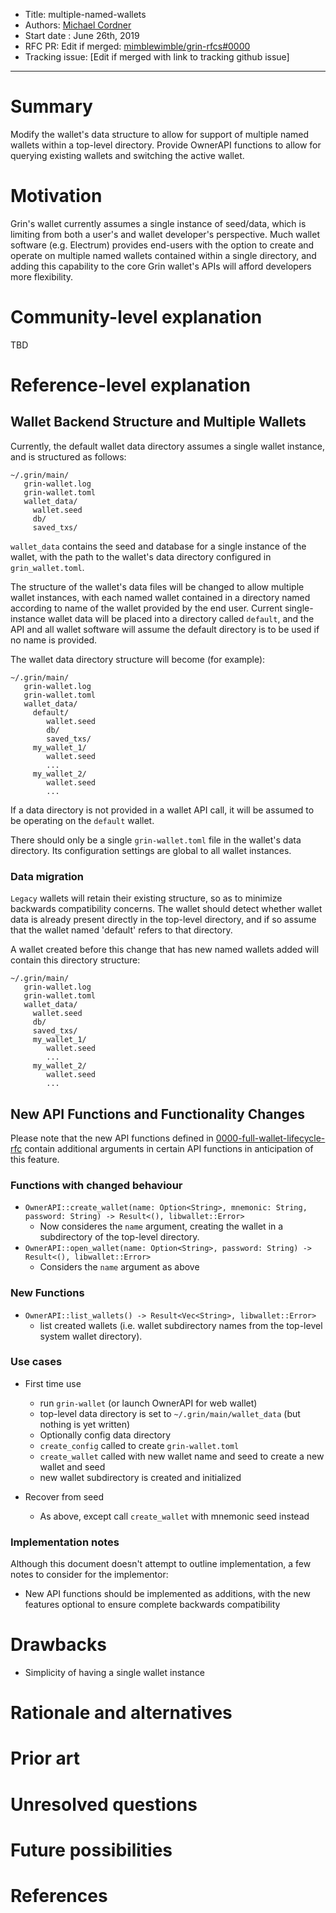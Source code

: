 - Title: multiple-named-wallets
- Authors: [Michael Cordner](mailto:yeastplume@protonmail.com)
- Start date : June 26th, 2019
- RFC PR: Edit if merged: [mimblewimble/grin-rfcs#0000](https://github.com/mimblewimble/grin-rfcs/pull/0000) 
- Tracking issue: [Edit if merged with link to tracking github issue]

---

# Summary
[summary]: #summary

Modify the wallet's data structure to allow for support of multiple named wallets within a top-level directory. Provide OwnerAPI functions to allow for querying existing wallets and switching the active wallet.

# Motivation
[motivation]: #motivation

Grin's wallet currently assumes a single instance of seed/data, which is limiting from both a user's and wallet developer's perspective. Much wallet software (e.g. Electrum) provides end-users with the option to create and operate on multiple named wallets contained within a single directory, and adding this capability to the core Grin wallet's APIs will afford developers more flexibility.

# Community-level explanation
[community-level-explanation]: #community-level-explanation

TBD

# Reference-level explanation
[reference-level-explanation]: #reference-level-explanation

## Wallet Backend Structure and Multiple Wallets

Currently, the default wallet data directory assumes a single wallet instance, and
is structured as follows:

```
~/.grin/main/
   grin-wallet.log
   grin-wallet.toml
   wallet_data/
     wallet.seed
     db/
     saved_txs/
```

`wallet_data` contains the seed and database for a single instance of the wallet, with the path to the wallet's data directory configured in
`grin_wallet.toml`.

The structure of the wallet's data files will be changed to allow multiple wallet instances, with each named wallet contained in a directory
named according to name of the wallet provided by the end user. Current single-instance wallet data will be placed into a directory called
`default`, and the API and all wallet software will assume the default directory is to be used if no name is provided.

The wallet data directory structure will become (for example):

```
~/.grin/main/
   grin-wallet.log
   grin-wallet.toml
   wallet_data/
     default/
        wallet.seed
        db/
        saved_txs/
     my_wallet_1/
        wallet.seed
        ...
     my_wallet_2/
        wallet.seed
        ...
```

If a data directory is not provided in a wallet API call, it will be assumed to be operating on the `default` wallet.

There should only be a single `grin-wallet.toml` file in the wallet's data directory. Its configuration settings are global to all wallet
instances.

### Data migration

`Legacy` wallets will retain their existing structure, so as to minimize backwards compatibility concerns. The wallet should detect whether wallet data is already present directly in the top-level directory,
and if so assume that the wallet named 'default' refers to that directory.

A wallet created before this change that has new named wallets added will contain this directory structure:

```
~/.grin/main/
   grin-wallet.log
   grin-wallet.toml
   wallet_data/
     wallet.seed
     db/
     saved_txs/
     my_wallet_1/
        wallet.seed
        ...
     my_wallet_2/
        wallet.seed
        ...
```

## New API Functions and Functionality Changes

Please note that the new API functions defined in [0000-full-wallet-lifecycle-rfc](#) contain additional arguments in certain API functions in anticipation of this feature.

### Functions with changed behaviour

* `OwnerAPI::create_wallet(name: Option<String>, mnemonic: String, password: String) -> Result<(), libwallet::Error>`
    - Now consideres the `name` argument, creating the wallet in a subdirectory of the top-level directory.
* `OwnerAPI::open_wallet(name: Option<String>, password: String) -> Result<(), libwallet::Error>`
    - Considers the `name` argument as above

### New Functions

* `OwnerAPI::list_wallets() -> Result<Vec<String>, libwallet::Error>`
    - list created wallets (i.e. wallet subdirectory names from the top-level system wallet directory).

### Use cases

* First time use
   - run `grin-wallet` (or launch OwnerAPI for web wallet)
   - top-level data directory is set to `~/.grin/main/wallet_data` (but nothing is yet written)
   - Optionally config data directory
   - `create_config` called to create `grin-wallet.toml`
   - `create_wallet` called with new wallet name and seed to create a new wallet and seed
   - new wallet subdirectory is created and initialized

* Recover from seed
   - As above, except call `create_wallet` with mnemonic seed instead

### Implementation notes

Although this document doesn't attempt to outline implementation, a few notes to consider for the implementor:

* New API functions should be implemented as additions, with the new features optional to ensure complete backwards compatibility

# Drawbacks
[drawbacks]: #drawbacks

* Simplicity of having a single wallet instance

# Rationale and alternatives
[rationale-and-alternatives]: #rationale-and-alternatives

# Prior art
[prior-art]: #prior-art

# Unresolved questions
[unresolved-questions]: #unresolved-questions

# Future possibilities
[future-possibilities]: #future-possibilities

# References
[references]: #references


